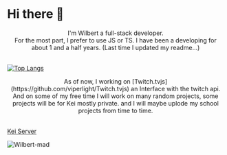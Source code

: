 # Hi there 👋
<div style="text-align: center;">
  I'm Wilbert a full-stack developer.<br/>
  For the most part, I prefer to use JS or TS.
  I have been a developing for about 1 and a half years. (Last time I updated my readme...)
</div>
<br/>

[![Top Langs](https://github-readme-stats.vercel.app/api/top-langs/?username=Wilbert-mad&layout=compact)](https://github.com/Wilbert-mad/)

<div style="text-align: center;">
  As of now, I working on
  [Twitch.tvjs](https://github.com/viperlight/Twitch.tvjs) an Interface with the twitch api.
  And on some of my free time I will work on many random projects, some projects will be for Kei mostly private.
  and I will maybe uplode my school projects from time to time.
</div>
<br/>

[Kei Server](https://discord.com/invite/E7KAuWG)

![Wilbert-mad](https://github-readme-stats.vercel.app/api?username=Wilbert-mad&hide=issues)
